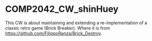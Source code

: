 # COMP2042_CW_shinHuey
This CW is about maintaining and extending a re-implementation of a classic retro game (Brick Breaker). Where it is from https://github.com/FilippoRanza/Brick_Destroy.
